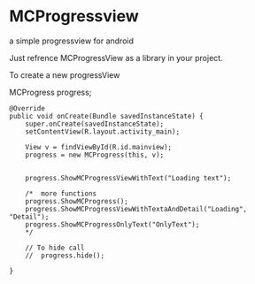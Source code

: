 MCProgressview
==============

a simple progressview for android 


Just refrence MCProgressView as a library in your project. 


To create a new progressView 

  MCProgress progress;
	
    @Override
    public void onCreate(Bundle savedInstanceState) {
        super.onCreate(savedInstanceState);
        setContentView(R.layout.activity_main);
        
        View v = findViewById(R.id.mainview); 
        progress = new MCProgress(this, v);

        
        progress.ShowMCProgressViewWithText("Loading text");
        
        /*  more functions 
        progress.ShowMCProgress();
        progress.ShowMCProgressViewWithTextaAndDetail("Loading", "Detail");
        progress.ShowMCProgressOnlyText("OnlyText");
        */
        
        // To hide call
        //  progress.hide();
        
    }
